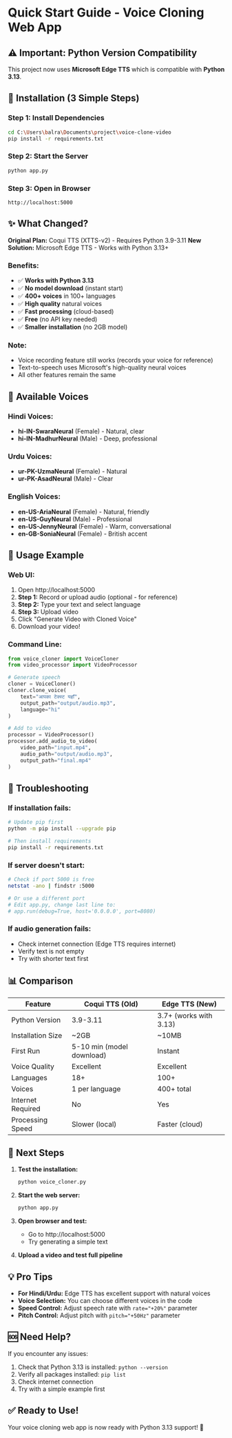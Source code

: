 # Quick Start Guide - Voice Cloning Web App

## ⚠️ Important: Python Version Compatibility

This project now uses **Microsoft Edge TTS** which is compatible with **Python 3.13**.

## 🚀 Installation (3 Simple Steps)

### Step 1: Install Dependencies

```bash
cd C:\Users\balra\Documents\project\voice-clone-video
pip install -r requirements.txt
```

### Step 2: Start the Server

```bash
python app.py
```

### Step 3: Open in Browser

```
http://localhost:5000
```

## ✨ What Changed?

**Original Plan:** Coqui TTS (XTTS-v2) - Requires Python 3.9-3.11
**New Solution:** Microsoft Edge TTS - Works with Python 3.13+

### Benefits:
- ✅ **Works with Python 3.13**
- ✅ **No model download** (instant start)
- ✅ **400+ voices** in 100+ languages
- ✅ **High quality** natural voices
- ✅ **Fast processing** (cloud-based)
- ✅ **Free** (no API key needed)
- ✅ **Smaller installation** (no 2GB model)

### Note:
- Voice recording feature still works (records your voice for reference)
- Text-to-speech uses Microsoft's high-quality neural voices
- All other features remain the same

## 🎤 Available Voices

### Hindi Voices:
- **hi-IN-SwaraNeural** (Female) - Natural, clear
- **hi-IN-MadhurNeural** (Male) - Deep, professional

### Urdu Voices:
- **ur-PK-UzmaNeural** (Female) - Natural
- **ur-PK-AsadNeural** (Male) - Clear

### English Voices:
- **en-US-AriaNeural** (Female) - Natural, friendly
- **en-US-GuyNeural** (Male) - Professional
- **en-US-JennyNeural** (Female) - Warm, conversational
- **en-GB-SoniaNeural** (Female) - British accent

## 📝 Usage Example

### Web UI:
1. Open http://localhost:5000
2. **Step 1:** Record or upload audio (optional - for reference)
3. **Step 2:** Type your text and select language
4. **Step 3:** Upload video
5. Click "Generate Video with Cloned Voice"
6. Download your video!

### Command Line:
```python
from voice_cloner import VoiceCloner
from video_processor import VideoProcessor

# Generate speech
cloner = VoiceCloner()
cloner.clone_voice(
    text="आपका टेक्स्ट यहाँ",
    output_path="output/audio.mp3",
    language="hi"
)

# Add to video
processor = VideoProcessor()
processor.add_audio_to_video(
    video_path="input.mp4",
    audio_path="output/audio.mp3",
    output_path="final.mp4"
)
```

## 🔧 Troubleshooting

### If installation fails:
```bash
# Update pip first
python -m pip install --upgrade pip

# Then install requirements
pip install -r requirements.txt
```

### If server doesn't start:
```bash
# Check if port 5000 is free
netstat -ano | findstr :5000

# Or use a different port
# Edit app.py, change last line to:
# app.run(debug=True, host='0.0.0.0', port=8080)
```

### If audio generation fails:
- Check internet connection (Edge TTS requires internet)
- Verify text is not empty
- Try with shorter text first

## 📊 Comparison

| Feature | Coqui TTS (Old) | Edge TTS (New) |
|---------|----------------|----------------|
| Python Version | 3.9-3.11 | 3.7+ (works with 3.13) |
| Installation Size | ~2GB | ~10MB |
| First Run | 5-10 min (model download) | Instant |
| Voice Quality | Excellent | Excellent |
| Languages | 18+ | 100+ |
| Voices | 1 per language | 400+ total |
| Internet Required | No | Yes |
| Processing Speed | Slower (local) | Faster (cloud) |

## 🎯 Next Steps

1. **Test the installation:**
   ```bash
   python voice_cloner.py
   ```

2. **Start the web server:**
   ```bash
   python app.py
   ```

3. **Open browser and test:**
   - Go to http://localhost:5000
   - Try generating a simple text

4. **Upload a video and test full pipeline**

## 💡 Pro Tips

- **For Hindi/Urdu:** Edge TTS has excellent support with natural voices
- **Voice Selection:** You can choose different voices in the code
- **Speed Control:** Adjust speech rate with `rate="+20%"` parameter
- **Pitch Control:** Adjust pitch with `pitch="+50Hz"` parameter

## 🆘 Need Help?

If you encounter any issues:
1. Check that Python 3.13 is installed: `python --version`
2. Verify all packages installed: `pip list`
3. Check internet connection
4. Try with a simple example first

## ✅ Ready to Use!

Your voice cloning web app is now ready with Python 3.13 support! 🎉
